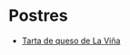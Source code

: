 # Postres
* [Tarta de queso de La Viña](https://github.com/gwannon/Recetas/blob/main/TartaDeQuesoDeLaVi%C3%B1aEnAirFryer.md)

